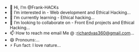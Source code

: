 - 👋 Hi, I’m @Frank-HACKs
- 👀 I’m interested in - Web development and Ethical Hacking...
- 🌱 I’m currently learning - Ethical hacking...
- 💞️ I’m looking to collaborate on - Front End projects and Ethical Hacking...
- 📫 How to reach me email Me @ :richardvas360@gmail.com...
- 😄 Pronouns:...
- ⚡ Fun fact: I love nature...

<!---
Frank-HACKs/Frank-HACKs is a ✨ special ✨ repository because its `README.md` (this file) appears on your GitHub profile.
You can click the Preview link to take a look at your changes.
--->
